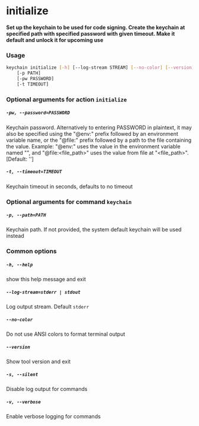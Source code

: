 
initialize
==========


**Set up the keychain to be used for code signing. Create the keychain         at specified path with specified password with given timeout.         Make it default and unlock it for upcoming use**
### Usage
```bash
keychain initialize [-h] [--log-stream STREAM] [--no-color] [--version] [-s] [-v]
    [-p PATH]
    [-pw PASSWORD]
    [-t TIMEOUT]
```
### Optional arguments for action `initialize`

##### `-pw, --password=PASSWORD`


Keychain password. Alternatively to entering PASSWORD in plaintext, it may also be specified using the "@env:" prefix followed by an environment variable name, or the "@file:" prefix followed by a path to the file containing the value. Example: "@env:<variable>" uses the value in the environment variable named "<variable>", and "@file:<file_path>" uses the value from file at "<file_path>". [Default: '']
##### `-t, --timeout=TIMEOUT`


Keychain timeout in seconds, defaults to no timeout
### Optional arguments for command `keychain`

##### `-p, --path=PATH`


Keychain path. If not provided, the system default keychain will be used instead
### Common options

##### `-h, --help`


show this help message and exit
##### `--log-stream=stderr | stdout`


Log output stream. Default `stderr`
##### `--no-color`


Do not use ANSI colors to format terminal output
##### `--version`


Show tool version and exit
##### `-s, --silent`


Disable log output for commands
##### `-v, --verbose`


Enable verbose logging for commands